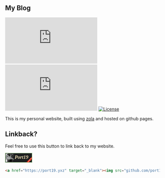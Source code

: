 ## My Blog

[![License](https://img.shields.io/github/license/port19x/port19.xyz)](https://creativecommons.org/share-your-work/)
[![License](https://img.shields.io/github/commit-activity/m/port19x/port19.xyz)](https://creativecommons.org/share-your-work/)
[![License](https://img.shields.io/github/deployments/port19x/port19.xyz/github-pages)](https://creativecommons.org/share-your-work/)



This is my personal website, built using [zola](https://github.com/getzola/zola) and hosted on github pages.

## Linkback?

Feel free to use this button to link back to my website.

[![Web Button](https://github.com/port19x/port19.xyz/blob/master/static/buttons/port19.gif)](https://port19.xyz)

```html
<a href="https://port19.yxz" target="_blank"><img src="github.com/port19x/port19.xyz/blob/master/static/buttons/port19.gif" width="88" height="31"></a>
```
